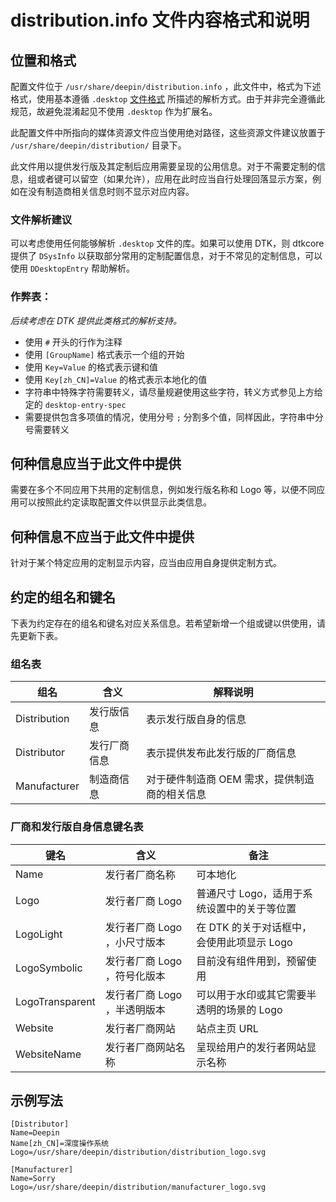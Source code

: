 # distribution.info 文件内容格式和说明

## 位置和格式

配置文件位于 `/usr/share/deepin/distribution.info` ，此文件中，格式为下述格式，使用基本遵循 `.desktop` [文件格式](https://specifications.freedesktop.org/desktop-entry-spec/latest/) 所描述的解析方式。由于并非完全遵循此规范，故避免混淆起见不使用 `.desktop` 作为扩展名。

此配置文件中所指向的媒体资源文件应当使用绝对路径，这些资源文件建议放置于 `/usr/share/deepin/distribution/` 目录下。

此文件用以提供发行版及其定制后应用需要呈现的公用信息。对于不需要定制的信息，组或者键可以留空（如果允许），应用在此时应当自行处理回落显示方案，例如在没有制造商相关信息时则不显示对应内容。

### 文件解析建议

可以考虑使用任何能够解析 `.desktop` 文件的库。如果可以使用 DTK，则 dtkcore 提供了 `DSysInfo` 以获取部分常用的定制配置信息，对于不常见的定制信息，可以使用 `DDesktopEntry` 帮助解析。

### 作弊表：

*后续考虑在 DTK 提供此类格式的解析支持。*

 - 使用 `#` 开头的行作为注释
 - 使用 `[GroupName]` 格式表示一个组的开始
 - 使用 `Key=Value` 的格式表示键和值
 - 使用 `Key[zh_CN]=Value` 的格式表示本地化的值
 - 字符串中特殊字符需要转义，请尽量规避使用这些字符，转义方式参见上方给定的 `desktop-entry-spec` 
 - 需要提供包含多项值的情况，使用分号 `;` 分割多个值，同样因此，字符串中分号需要转义

## 何种信息应当于此文件中提供

需要在多个不同应用下共用的定制信息，例如发行版名称和 Logo 等，以便不同应用可以按照此约定读取配置文件以供显示此类信息。

## 何种信息不应当于此文件中提供

针对于某个特定应用的定制显示内容，应当由应用自身提供定制方式。

## 约定的组名和键名

下表为约定存在的组名和键名对应关系信息。若希望新增一个组或键以供使用，请先更新下表。

### 组名表

组名 | 含义 | 解释说明
----|----|----
Distribution | 发行版信息 | 表示发行版自身的信息
Distributor | 发行厂商信息 | 表示提供发布此发行版的厂商信息
Manufacturer | 制造商信息 | 对于硬件制造商 OEM 需求，提供制造商的相关信息

### 厂商和发行版自身信息键名表

键名 | 含义 | 备注
----|----|----
Name | 发行者厂商名称 | 可本地化
Logo | 发行者厂商 Logo | 普通尺寸 Logo，适用于系统设置中的关于等位置
LogoLight | 发行者厂商 Logo ，小尺寸版本 | 在 DTK 的关于对话框中，会使用此项显示 Logo
LogoSymbolic | 发行者厂商 Logo ，符号化版本 | 目前没有组件用到，预留使用
LogoTransparent | 发行者厂商 Logo ，半透明版本 | 可以用于水印或其它需要半透明的场景的 Logo
Website | 发行者厂商网站 | 站点主页 URL
WebsiteName | 发行者厂商网站名称 | 呈现给用户的发行者网站显示名称

## 示例写法

```
[Distributor]
Name=Deepin
Name[zh_CN]=深度操作系统
Logo=/usr/share/deepin/distribution/distribution_logo.svg

[Manufacturer]
Name=Sorry
Logo=/usr/share/deepin/distribution/manufacturer_logo.svg
```
